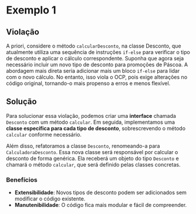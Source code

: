 # Exemplo 1

## Violação

A priori, considere o método `calcularDesconto`, na classe Desconto, que atualmente utiliza uma sequência de instruções `if-else` para verificar o tipo de desconto e aplicar o cálculo correspondente. Suponha que agora seja necessário incluir um novo tipo de desconto para promoções de Páscoa. A abordagem mais direta seria adicionar mais um bloco `if-else` para lidar com o novo cálculo. No entanto, isso viola o OCP, pois exige alterações no código original, tornando-o mais propenso a erros e menos flexível.

## Solução

Para solucionar essa violação, podemos criar uma **interface** chamada `Desconto` com um método `calcular`. Em seguida, implementamos uma **classe específica para cada tipo de desconto**, sobrescrevendo o método `calcular` conforme necessário.

Além disso, refatoramos a classe `Desconto`, renomeando-a para `CalculadoraDesconto`. Essa nova classe será responsável por calcular o desconto de forma genérica. Ela receberá um objeto do tipo `Desconto` e chamará o método `calcular`, que será definido pelas classes concretas.

### Benefícios
- **Extensibilidade**: Novos tipos de desconto podem ser adicionados sem modificar o código existente.
- **Manutenibilidade**: O código fica mais modular e fácil de compreender.
